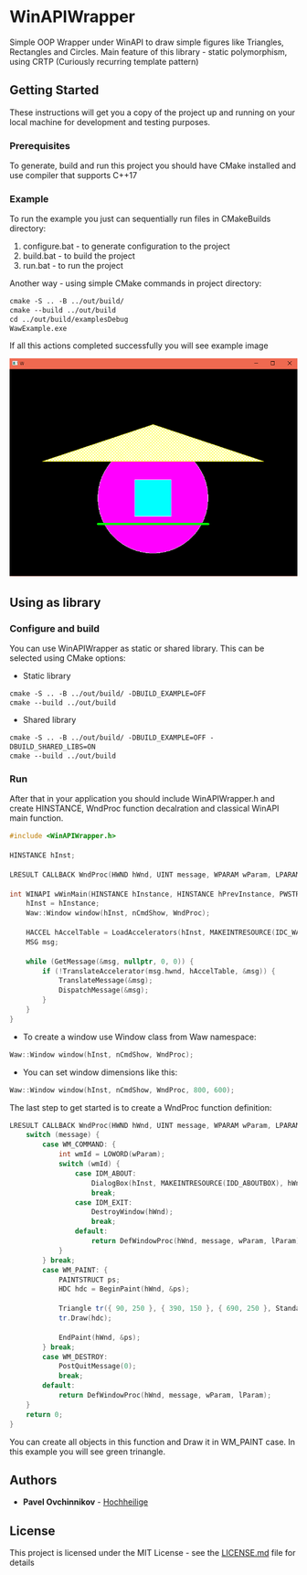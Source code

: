 # WinAPIWrapper
Simple OOP Wrapper under WinAPI to draw simple figures like Triangles, Rectangles and Circles. 
Main feature of this library - static polymorphism, using CRTP (Curiously recurring template pattern)

## Getting Started

These instructions will get you a copy of the project up and running on your local machine for development and testing purposes.

### Prerequisites

To generate, build and run this project you should have CMake installed and use compiler that supports C++17

### Example

To run the example you just can sequentially run files in CMakeBuilds directory:

1. configure.bat - to generate configuration to the project
2. build.bat - to build the project
3. run.bat - to run the project

Another way - using simple CMake commands in project directory:

```
cmake -S .. -B ../out/build/
cmake --build ../out/build
cd ../out/build/examplesDebug
WawExample.exe
```

If all this actions completed successfully you will see example image

![WinAPIWrapper](/Resources/example.PNG?raw=true "Example Image")

## Using as library

### Configure and build

You can use WinAPIWrapper as static or shared library. This can be selected using CMake options:

* Static library
```
cmake -S .. -B ../out/build/ -DBUILD_EXAMPLE=OFF
cmake --build ../out/build 
```

* Shared library
```
cmake -S .. -B ../out/build/ -DBUILD_EXAMPLE=OFF -DBUILD_SHARED_LIBS=ON
cmake --build ../out/build
```

### Run

After that in your application you should include WinAPIWrapper.h and create HINSTANCE, WndProc function decalration and classical WinAPI main function.

```c++
#include <WinAPIWrapper.h>

HINSTANCE hInst; 

LRESULT CALLBACK WndProc(HWND hWnd, UINT message, WPARAM wParam, LPARAM lParam);

int WINAPI wWinMain(HINSTANCE hInstance, HINSTANCE hPrevInstance, PWSTR pCmdLine, int nCmdShow) {
	hInst = hInstance;
	Waw::Window window(hInst, nCmdShow, WndProc);

	HACCEL hAccelTable = LoadAccelerators(hInst, MAKEINTRESOURCE(IDC_WAW));
	MSG msg;

	while (GetMessage(&msg, nullptr, 0, 0)) {
		if (!TranslateAccelerator(msg.hwnd, hAccelTable, &msg)) {
			TranslateMessage(&msg);
			DispatchMessage(&msg);
		}
	}
}
```

* To create a window use Window class from Waw namespace:
```c++
Waw::Window window(hInst, nCmdShow, WndProc);
```
* You can set window dimensions like this:
```c++
Waw::Window window(hInst, nCmdShow, WndProc, 800, 600);
```

The last step to get started is to create a WndProc function definition:
```c++
LRESULT CALLBACK WndProc(HWND hWnd, UINT message, WPARAM wParam, LPARAM lParam) {
	switch (message) {
		case WM_COMMAND: {
			int wmId = LOWORD(wParam);
			switch (wmId) {
				case IDM_ABOUT:
					DialogBox(hInst, MAKEINTRESOURCE(IDD_ABOUTBOX), hWnd, NULL);
					break;
				case IDM_EXIT:
					DestroyWindow(hWnd);
					break;
				default:
					return DefWindowProc(hWnd, message, wParam, lParam);
			}
		} break;
		case WM_PAINT: {
			PAINTSTRUCT ps;
			HDC hdc = BeginPaint(hWnd, &ps);

			Triangle tr({ 90, 250 }, { 390, 150 }, { 690, 250 }, StandartColors::GREEN);
            tr.Draw(hdc);

			EndPaint(hWnd, &ps);
		} break;
		case WM_DESTROY:
			PostQuitMessage(0);
			break;
		default:
			return DefWindowProc(hWnd, message, wParam, lParam);
	}
	return 0;
}
```

You can create all objects in this function and Draw it in WM_PAINT case. In this example you will see green trinangle.

## Authors

* **Pavel Ovchinnikov** - [Hochheilige](https://github.com/Hochheilige)

## License

This project is licensed under the MIT License - see the [LICENSE.md](LICENSE.md) file for details
